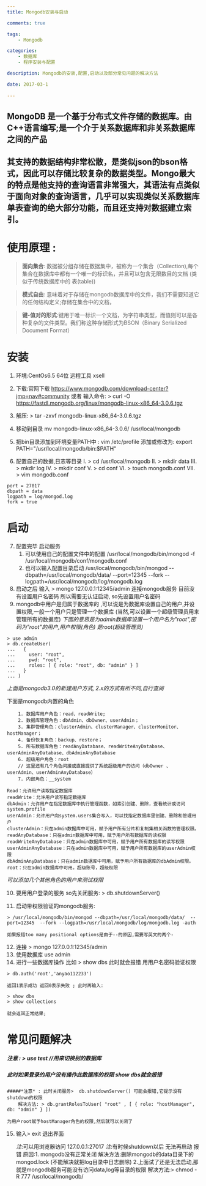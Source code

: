 ```yaml
---
title: Mongodb安装与启动

comments: true    

tags: 
    - Mongodb

categories: 
    - 数据库
    - 程序安装与配置

description: Mongodb的安装,配置,启动以及部分常见问题的解决方法

date: 2017-03-1
   
---
```


## **MongoDB** 是一个基于分布式文件存储的数据库。由C++语言编写;是一个介于关系数据库和非关系数据库之间的产品

## 其支持的数据结构非常松散，是类似json的bson格式，因此可以存储比较复杂的数据类型。Mongo最大的特点是他支持的查询语言非常强大，其语法有点类似于面向对象的查询语言，几乎可以实现类似关系数据库单表查询的绝大部分功能，而且还支持对数据建立索引。

# 使用原理 :
>**面向集合**: 数据被分组存储在数据集中，被称为一个集合（Collection),每个集合在数据库中都有一个唯一的标识名，并且可以包含无限数目的文档 (类似于传统数据库中的 表(table))

>**模式自由**: 意味着对于存储在mongodb数据库中的文件，我们不需要知道它的任何结构定义;存储在集合中的文档，

> **键-值对的形式**:键用于唯一标识一个文档，为字符串类型，而值则可以是各种复杂的文件类型。我们称这种存储形式为BSON（Binary Serialized Document Format）

# 安装
1. 环境:CentOs6.5 64位 远程工具 xsell
2. 下载:官网下载 https://www.mongodb.com/download-center?jmp=nav#community 或者
	输入命令: > curl -O https://fastdl.mongodb.org/linux/mongodb-linux-x86_64-3.0.6.tgz
	
3. 解压: > tar -zxvf mongodb-linux-x86_64-3.0.6.tgz
4. 移动到目录 mv  mongodb-linux-x86_64-3.0.6/ /usr/local/mongodb
5. 把bin目录添加到环境变量PATH中 : vim /etc/profile
	添加或修改为: export PATH="/usr/local/mongodb/bin:$PATH"
6. 配置自己的数据,日志等目录
	I.   > cd /usr/local/mongodb
	II. > mkdir data
	III. > mkdir log
	IV. > mkdir conf
	V. > cd conf
	VI. > touch mongodb.conf
	VII. > vim mongodb.conf
```
port = 27017
dbpath = data
logpath = log/mongod.log
fork = true
```

# 启动
7. 配置完毕 启动服务 
	1. 可以使用自己的配置文件中的配置 /usr/local/mongodb/bin/mongod -f /usr/local/mongodb/conf/mongodb.conf
	2. 也可以输入配置目录启动 /usr/local/mongodb/bin/mongod --dbpath=/usr/local/mongodb/data/  --port=12345  --fork --logpath=/usr/local/mongodb/log/mongodb.log
8. 启动之后 输入 > mongo 127.0.0.1:12345/admin 连接mongodb服务
	目前没有设置用户名密码 所以需要无认证启动, so先设置用户名密码
9. mongodb中用户是归属于数据库的 ,可以说是为数据库设置自己的用户,并设置权限,一般一个用户只是管理一个数据库
	(当然,可以设置一个超级管理员用来管理所有的数据库)
	*下面的意思是为admin数据库设置一个用户名为"root",密码为"root"的用户,用户权限(角色) 是root(超级管理员)*
```
> use admin
> db.createUser(
...   {
...     user: "root",
...     pwd: "root",
...     roles: [ { role: "root", db: "admin" } ]
...   }
... )
```
*上面是mongodb3.0的新建用户方式, 2.x的方式有所不同,自行查阅*

下面是mongodb内置的角色
```
    1. 数据库用户角色：read、readWrite;
    2. 数据库管理角色：dbAdmin、dbOwner、userAdmin；
    3. 集群管理角色：clusterAdmin、clusterManager、clusterMonitor、hostManager；
    4. 备份恢复角色：backup、restore；
    5. 所有数据库角色：readAnyDatabase、readWriteAnyDatabase、userAdminAnyDatabase、dbAdminAnyDatabase
    6. 超级用户角色：root  
    // 这里还有几个角色间接或直接提供了系统超级用户的访问（dbOwner 、userAdmin、userAdminAnyDatabase）
    7. 内部角色：__system
	
Read：允许用户读取指定数据库
readWrite：允许用户读写指定数据库
dbAdmin：允许用户在指定数据库中执行管理函数，如索引创建、删除，查看统计或访问system.profile
userAdmin：允许用户向system.users集合写入，可以找指定数据库里创建、删除和管理用户
clusterAdmin：只在admin数据库中可用，赋予用户所有分片和复制集相关函数的管理权限。
readAnyDatabase：只在admin数据库中可用，赋予用户所有数据库的读权限
readWriteAnyDatabase：只在admin数据库中可用，赋予用户所有数据库的读写权限
userAdminAnyDatabase：只在admin数据库中可用，赋予用户所有数据库的userAdmin权限
dbAdminAnyDatabase：只在admin数据库中可用，赋予用户所有数据库的dbAdmin权限。
root：只在admin数据库中可用。超级账号，超级权限
```
*可以添加几个其他角色的用户来测试权限*

10. 要用用户登录的服务 so先关闭服务: > db.shutdownServer()

11. 启动带权限验证的mongodb服务: 
```
> /usr/local/mongodb/bin/mongod --dbpath=/usr/local/mongodb/data/  --port=12345  --fork --logpath=/usr/local/mongodb/log/mongodb.log -auth
```
	如果报错too many positional options是由于--的原因,需要写英文的两个-
12. 连接 > mongo 127.0.0.1:12345/admin
13. 使用数据库 use admin
14. 进行一些数据库操作 比如 > show dbs 此时就会报错 用用户名密码验证权限
```
> db.auth('root','anyao112233')
```
	返回1表示成功 返回0表示失败 ; 此时再输入:
```
> show dbs
> show collections
```
	就会返回正常结果;


# 常见问题解决
##### *注意* : > use test   //用来切换别的数据库
#####  此时如果登录的用户没有操作此数据库的权限 show dbs就会报错

	#####*注意* : 此时关闭服务>  db.shutdownServer() 可能会报错,它提示没有shutdown的权限
		解决方法: > db.grantRolesToUser( "root" , [ { role: "hostManager", db: "admin" } ])

	为用户root赋予hostManager角色的权限,然后就可以关闭了
	
15. 输入> exit 退出界面

	*注*:可以用浏览器访问 127.0.0.1:27017
	*注*:有时候shutdown以后 无法再启动 报错
		原因:1. mongodb没有正常关闭 
				解决方法:删除mongodb的data目录下的mongod.lock (不能解决就把log目录中日志删除)
			 2.上面试了还是无法启动,那就是mongodb服务可能没有访问data,log等目录的权限
			 	解决方法:> chmod -R 777 /usr/local/mongodb/



















